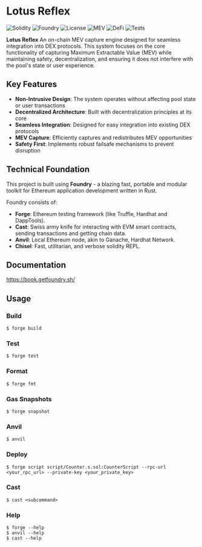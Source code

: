 # Lotus Reflex

![Solidity](https://img.shields.io/badge/Solidity-0.8.20-blue.svg)
![Foundry](https://img.shields.io/badge/Built%20with-Foundry-red.svg)
![License](https://img.shields.io/badge/License-BUSL--1.1-yellow.svg)
![MEV](https://img.shields.io/badge/MEV-Capture%20Engine-green.svg)
![DeFi](https://img.shields.io/badge/DeFi-Integration-purple.svg)
![Tests](https://img.shields.io/badge/Tests-105%20Passing-brightgreen.svg)

**Lotus Reflex**
An on-chain MEV capture engine designed for seamless integration into DEX protocols.
This system focuses on the core functionality of capturing Maximum Extractable Value (MEV) while maintaining safety, decentralization, and ensuring it does not interfere with the pool's state or user experience.

## Key Features

- **Non-Intrusive Design**: The system operates without affecting pool state or user transactions
- **Decentralized Architecture**: Built with decentralization principles at its core
- **Seamless Integration**: Designed for easy integration into existing DEX protocols
- **MEV Capture**: Efficiently captures and redistributes MEV opportunities
- **Safety First**: Implements robust failsafe mechanisms to prevent disruption

## Technical Foundation

This project is built using **Foundry** - a blazing fast, portable and modular toolkit for Ethereum application development written in Rust.

Foundry consists of:

- **Forge**: Ethereum testing framework (like Truffle, Hardhat and DappTools).
- **Cast**: Swiss army knife for interacting with EVM smart contracts, sending transactions and getting chain data.
- **Anvil**: Local Ethereum node, akin to Ganache, Hardhat Network.
- **Chisel**: Fast, utilitarian, and verbose solidity REPL.

## Documentation

https://book.getfoundry.sh/

## Usage

### Build

```shell
$ forge build
```

### Test

```shell
$ forge test
```

### Format

```shell
$ forge fmt
```

### Gas Snapshots

```shell
$ forge snapshot
```

### Anvil

```shell
$ anvil
```

### Deploy

```shell
$ forge script script/Counter.s.sol:CounterScript --rpc-url <your_rpc_url> --private-key <your_private_key>
```

### Cast

```shell
$ cast <subcommand>
```

### Help

```shell
$ forge --help
$ anvil --help
$ cast --help
```

